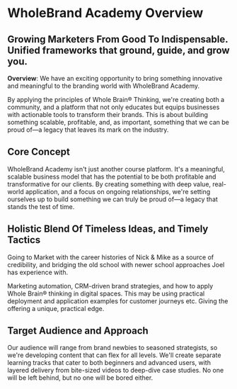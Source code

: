 # WholeBrand Academy Overview

## Growing Marketers From Good To Indispensable. Unified frameworks that ground, guide, and grow you.

**Overview**: We have an exciting opportunity to bring something innovative and meaningful to the branding world with WholeBrand Academy.

By applying the principles of Whole Brain® Thinking, we're creating both a community, and a platform that not only educates but equips businesses with actionable tools to transform their brands. This is about building something scalable, profitable, and, as important, something that we can be proud of—a legacy that leaves its mark on the industry.

## Core Concept

WholeBrand Academy isn't just another course platform. It's a meaningful, scalable business model that has the potential to be both profitable and transformative for our clients. By creating something with deep value, real-world application, and a focus on ongoing relationships, we're setting ourselves up to build something we can truly be proud of—a legacy that stands the test of time.

## Holistic Blend Of Timeless Ideas, and Timely Tactics

Going to Market with the career histories of Nick & Mike as a source of credibility, and bridging the old school with newer school approaches Joel has experience with.

Marketing automation, CRM-driven brand strategies, and how to apply Whole Brain® thinking in digital spaces. This may be using practical deployment and application examples for customer journeys etc. Giving the offering a unique, practical edge.

## Target Audience and Approach

Our audience will range from brand newbies to seasoned strategists, so we're developing content that can flex for all levels. We'll create separate learning tracks that cater to both beginners and advanced users, with layered delivery from bite-sized videos to deep-dive case studies. No one will be left behind, but no one will be bored either.
